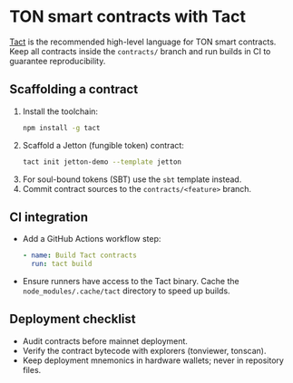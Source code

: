# TON smart contracts with Tact

[Tact](https://github.com/tact-lang/tact) is the recommended high-level language for TON smart contracts. Keep all contracts inside the `contracts/` branch and run builds in CI to guarantee reproducibility.

## Scaffolding a contract

1. Install the toolchain:
   ```bash
   npm install -g tact
   ```
2. Scaffold a Jetton (fungible token) contract:
   ```bash
   tact init jetton-demo --template jetton
   ```
3. For soul-bound tokens (SBT) use the `sbt` template instead.
4. Commit contract sources to the `contracts/<feature>` branch.

## CI integration

- Add a GitHub Actions workflow step:
  ```yaml
  - name: Build Tact contracts
    run: tact build
  ```
- Ensure runners have access to the Tact binary. Cache the `node_modules/.cache/tact` directory to speed up builds.

## Deployment checklist

- Audit contracts before mainnet deployment.
- Verify the contract bytecode with explorers (tonviewer, tonscan).
- Keep deployment mnemonics in hardware wallets; never in repository files.
